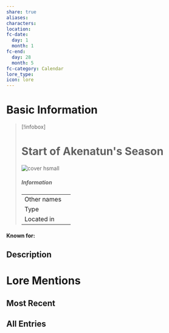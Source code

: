```yaml
---
share: true
aliases: 
characters: 
location: 
fc-date:
  day: 1
  month: 1
fc-end:
  day: 28
  month: 5
fc-category: Calendar
lore_type: 
icon: lore
---
```

# Basic Information
> [!infobox]
> # Start of Akenatun's Season
> ![cover hsmall](insertimage.png)
> ##### Information
> |   |  |
> | ---- | ---- |
> | Other names | |
> | Type||
> | Located in | |
#### Known for:
## Description
# Lore Mentions
## Most Recent

## All Entries

